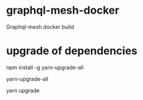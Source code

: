 # graphql-mesh-docker
Graphql-mesh docker build

# upgrade of dependencies

npm install -g yarn-upgrade-all

yarn-upgrade-all

yarn upgrade